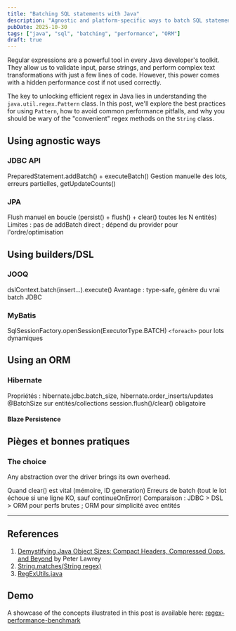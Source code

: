 ```yaml
---
title: "Batching SQL statements with Java"
description: "Agnostic and platform-specific ways to batch SQL statements"
pubDate: 2025-10-30
tags: ["java", "sql", "batching", "performance", "ORM"]
draft: true
---
```


Regular expressions are a powerful tool in every Java developer's toolkit. They allow us to validate input, parse strings, and perform complex text transformations with just a few lines of code. However, this power comes with a hidden performance cost if not used correctly.

The key to unlocking efficient regex in Java lies in understanding the `java.util.regex.Pattern` class. In this post, we'll explore the best practices for using `Pattern`, how to avoid common performance pitfalls, and why you should be wary of the "convenient" regex methods on the `String` class.

## Using agnostic ways

### JDBC API

PreparedStatement.addBatch() + executeBatch()
Gestion manuelle des lots, erreurs partielles, getUpdateCounts()

### JPA

Flush manuel en boucle (persist() + flush() + clear() toutes les N entités)
Limites : pas de addBatch direct ; dépend du provider pour l'ordre/optimisation

## Using builders/DSL

### JOOQ

dslContext.batch(insert...).execute()
Avantage : type-safe, génère du vrai batch JDBC

### MyBatis

SqlSessionFactory.openSession(ExecutorType.BATCH)
`<foreach>` pour lots dynamiques

## Using an ORM

### Hibernate

Propriétés : hibernate.jdbc.batch_size, hibernate.order_inserts/updates
@BatchSize sur entités/collections
session.flush()/clear() obligatoire

#### Blaze Persistence

## Pièges et bonnes pratiques

### The choice

Any abstraction over the driver brings its own overhead.

Quand clear() est vital (mémoire, ID generation)
Erreurs de batch (tout le lot échoue si une ligne KO, sauf continueOnError)
Comparaison : JDBC > DSL > ORM pour perfs brutes ; ORM pour simplicité avec entités

---

## References

1. <a id="ref1"></a>[Demystifying Java Object Sizes: Compact Headers, Compressed Oops, and Beyond](https://blog.vanillajava.blog/2024/12/demystifying-java-object-sizes-compact.html) by Peter Lawrey
1. <a id="ref2"></a>[String.matches(String regex)](<https://docs.oracle.com/en/java/javase/21/docs/api/java.base/java/lang/String.html#matches(java.lang.String)>)
1. <a id="ref3"></a>[RegExUtils.java](https://github.com/apache/commons-lang/blob/master/src/main/java/org/apache/commons/lang3/RegExUtils.java)

## Demo

A showcase of the concepts illustrated in this post is available here: [regex-performance-benchmark](https://github.com/Hogwai/hogwai.github.io-content/tree/main/regex-performance-benchmark)
